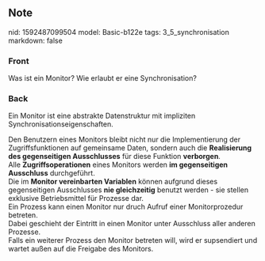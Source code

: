 ## Note
nid: 1592487099504
model: Basic-b122e
tags: 3_5_synchronisation
markdown: false

### Front
Was ist ein Monitor? Wie erlaubt er eine Synchronisation?

### Back
Ein Monitor ist eine abstrakte Datenstruktur mit impliziten
Synchronisationseigenschaften.
<div>
  Den Benutzern eines Monitors bleibt nicht nur die Implementierung
  der Zugriffsfunktionen auf gemeinsame Daten, sondern auch die
  <b>Realisierung des gegenseitigen Ausschlusses</b> für diese
  Funktion <b>verborgen</b>.
</div>
<div>
  Alle <b>Zugriffsoperationen</b> eines Monitors werden <b>im
  gegenseitigen Ausschluss</b> durchgeführt.
</div>
<div>
  Die im <b>Monitor vereinbarten Variablen</b> können aufgrund
  dieses gegenseitigen Ausschlusses <b>nie gleichzeitig</b> benutzt
  werden - sie stellen exklusive Betriebsmittel für Prozesse dar.
</div>
<div>
  Ein Prozess kann einen Monitor nur druch Aufruf einer
  Monitorprozedur betreten.
</div>
<div>
  Dabei geschieht der Eintritt in einen Monitor unter Ausschluss
  aller anderen Prozesse.
</div>
<div>
  Falls ein weiterer Prozess den Monitor betreten will, wird er
  supsendiert und wartet außen auf die Freigabe des Monitors.
</div>
